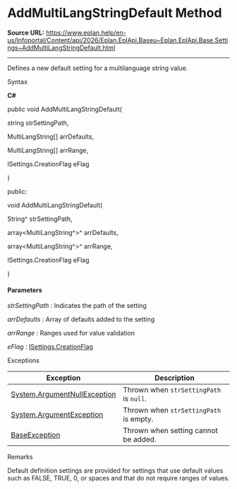 # AddMultiLangStringDefault Method

**Source URL:** https://www.eplan.help/en-us/Infoportal/Content/api/2026/Eplan.EplApi.Baseu~Eplan.EplApi.Base.Settings~AddMultiLangStringDefault.html

---

Defines a new default setting for a multilanguage string value.

Syntax

**C#**



public void AddMultiLangStringDefault( 

   string strSettingPath,

   MultiLangString[] arrDefaults,

   MultiLangString[] arrRange,

   ISettings.CreationFlag eFlag

)

public:

void AddMultiLangStringDefault( 

   String^ strSettingPath,

   array<MultiLangString^>^ arrDefaults,

   array<MultiLangString^>^ arrRange,

   ISettings.CreationFlag eFlag

)


#### Parameters

*strSettingPath*
:   Indicates the path of the setting

*arrDefaults*
:   Array of defaults added to the setting

*arrRange*
:   Ranges used for value validation

*eFlag*
:   [ISettings.CreationFlag](Eplan.EplApi.Baseu~Eplan.EplApi.Base.ISettings+CreationFlag.html)

Exceptions

| Exception | Description |
| --- | --- |
| [System.ArgumentNullException](#) | Thrown when `strSettingPath` is `null`. |
| [System.ArgumentException](#) | Thrown when `strSettingPath` is empty. |
| [BaseException](Eplan.EplApi.Baseu~Eplan.EplApi.Base.BaseException.html) | Thrown when setting cannot be added. |

Remarks

Default definition settings are provided for settings that use default values such as FALSE, TRUE, 0, or spaces and that do not require ranges of values.
